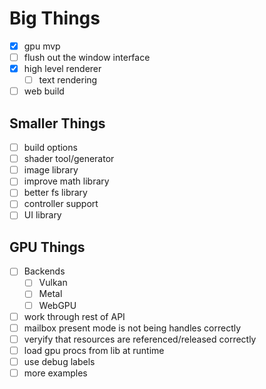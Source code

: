 # Big Things
- [X] gpu mvp
- [ ] flush out the window interface
- [X] high level renderer
    - [ ] text rendering
- [ ] web build

## Smaller Things
- [ ] build options
- [ ] shader tool/generator
- [ ] image library
- [ ] improve math library
- [ ] better fs library
- [ ] controller support
- [ ] UI library

## GPU Things
- [ ] Backends
    - [ ] Vulkan
    - [ ] Metal
    - [ ] WebGPU
- [ ] work through rest of API
- [ ] mailbox present mode is not being handles correctly
- [ ] veryify that resources are referenced/released correctly
- [ ] load gpu procs from lib at runtime
- [ ] use debug labels
- [ ] more examples
